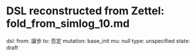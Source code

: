 # DSL reconstructed from Zettel: fold_from_simlog_10.md

dsl:
  from: 譲歩
  to: 否定
  mutation: base_init
  mu: null
  type: unspecified
  state: draft
